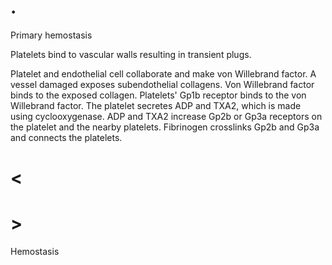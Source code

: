 # .

Primary hemostasis

Platelets bind to vascular walls resulting in transient plugs.

Platelet and endothelial cell collaborate and make von Willebrand factor.
A vessel damaged exposes subendothelial collagens.
Von Willebrand factor binds to the exposed collagen.
Platelets' Gp1b receptor binds to the von Willebrand factor.
The platelet secretes ADP and TXA2, which is made using cyclooxygenase.
ADP and TXA2 increase Gp2b or Gp3a receptors on the platelet and the nearby platelets.
Fibrinogen crosslinks Gp2b and Gp3a and connects the platelets.

# <

# >

Hemostasis
